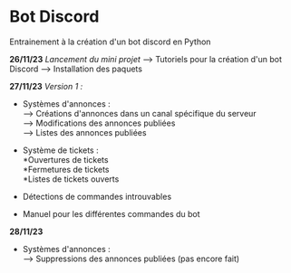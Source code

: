 ﻿# Bot Discord
Entrainement à la création d'un bot discord en Python

<strong>26/11/23</strong>
<I>Lancement du mini projet</I>
    --> Tutoriels pour la création d'un bot Discord
    --> Installation des paquets

<strong>27/11/23</strong>
<i>Version 1 :</i>
- Systèmes d'annonces :<br>
    --> Créations d'annonces dans un canal spécifique du serveur<br>
    --> Modifications des annonces publiées<br>
    --> Listes des annonces publiées<br>

- Système de tickets :<br>
    *Ouvertures de tickets<br>
    *Fermetures de tickets<br>
    *Listes de tickets ouverts<br>

- Détections de commandes introuvables

- Manuel pour les différentes commandes du bot

<strong>28/11/23</strong>

- Systèmes d'annonces :<br>
    --> Suppressions des annonces publiées (pas encore fait)<br>
